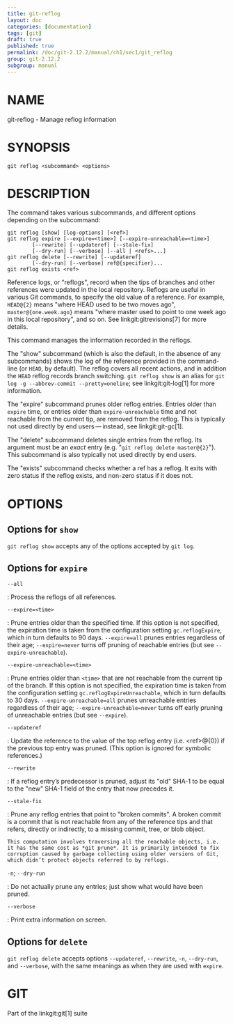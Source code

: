 ```yaml
---
title: git-reflog
layout: doc
categories: [documentation]
tags: [git]
draft: true
published: true
permalink: /doc/git-2.12.2/manual/ch1/sec1/git_reflog
group: git-2.12.2
subgroup: manual
---
```


NAME
====

git-reflog - Manage reflog information

SYNOPSIS
========

    git reflog <subcommand> <options>

DESCRIPTION
===========

The command takes various subcommands, and different options depending on the subcommand:

    git reflog [show] [log-options] [<ref>]
    git reflog expire [--expire=<time>] [--expire-unreachable=<time>]
            [--rewrite] [--updateref] [--stale-fix]
            [--dry-run] [--verbose] [--all | <refs>...]
    git reflog delete [--rewrite] [--updateref]
            [--dry-run] [--verbose] ref@{specifier}...
    git reflog exists <ref>

Reference logs, or "reflogs", record when the tips of branches and other references were updated in the local repository. Reflogs are useful in various Git commands, to specify the old value of a reference. For example, `HEAD@{2}` means "where HEAD used to be two moves ago", `master@{one.week.ago}` means "where master used to point to one week ago in this local repository", and so on. See linkgit:gitrevisions\[7\] for more details.

This command manages the information recorded in the reflogs.

The "show" subcommand (which is also the default, in the absence of any subcommands) shows the log of the reference provided in the command-line (or `HEAD`, by default). The reflog covers all recent actions, and in addition the `HEAD` reflog records branch switching. `git reflog show` is an alias for `git log -g --abbrev-commit
--pretty=oneline`; see linkgit:git-log\[1\] for more information.

The "expire" subcommand prunes older reflog entries. Entries older than `expire` time, or entries older than `expire-unreachable` time and not reachable from the current tip, are removed from the reflog. This is typically not used directly by end users — instead, see linkgit:git-gc\[1\].

The "delete" subcommand deletes single entries from the reflog. Its argument must be an *exact* entry (e.g. "`git reflog delete
master@{2}`"). This subcommand is also typically not used directly by end users.

The "exists" subcommand checks whether a ref has a reflog. It exits with zero status if the reflog exists, and non-zero status if it does not.

OPTIONS
=======

Options for `show`
------------------

`git reflog show` accepts any of the options accepted by `git log`.

Options for `expire`
--------------------

`--all`

:   Process the reflogs of all references.

`--expire=<time>`

:   Prune entries older than the specified time. If this option is not specified, the expiration time is taken from the configuration setting `gc.reflogExpire`, which in turn defaults to 90 days. `--expire=all` prunes entries regardless of their age; `--expire=never` turns off pruning of reachable entries (but see `--expire-unreachable`).

`--expire-unreachable=<time>`

:   Prune entries older than `<time>` that are not reachable from the current tip of the branch. If this option is not specified, the expiration time is taken from the configuration setting `gc.reflogExpireUnreachable`, which in turn defaults to 30 days. `--expire-unreachable=all` prunes unreachable entries regardless of their age; `--expire-unreachable=never` turns off early pruning of unreachable entries (but see `--expire`).

`--updateref`

:   Update the reference to the value of the top reflog entry (i.e. &lt;ref&gt;@{0}) if the previous top entry was pruned. (This option is ignored for symbolic references.)

`--rewrite`

:   If a reflog entry’s predecessor is pruned, adjust its "old" SHA-1 to be equal to the "new" SHA-1 field of the entry that now precedes it.

`--stale-fix`

:   Prune any reflog entries that point to "broken commits". A broken commit is a commit that is not reachable from any of the reference tips and that refers, directly or indirectly, to a missing commit, tree, or blob object.

    This computation involves traversing all the reachable objects, i.e. it has the same cost as *git prune*. It is primarily intended to fix corruption caused by garbage collecting using older versions of Git, which didn’t protect objects referred to by reflogs.

`-n`; `--dry-run`

:   Do not actually prune any entries; just show what would have been pruned.

`--verbose`

:   Print extra information on screen.

Options for `delete`
--------------------

`git reflog delete` accepts options `--updateref`, `--rewrite`, `-n`, `--dry-run`, and `--verbose`, with the same meanings as when they are used with `expire`.

GIT
===

Part of the linkgit:git\[1\] suite
